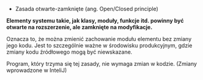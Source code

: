 * Zasada otwarte-zamknięte (ang. Open/Closed principle)

**Elementy systemu takie, jak klasy, moduły, funkcje itd. powinny być otwarte na rozszerzenie, ale zamknięte na modyfikacje.**

Oznacza to, że można zmienić zachowanie modułu elementu bez zmiany jego kodu.
Jest to szczególnie ważne w środowisku produkcyjnym, gdzie zmiany kodu źródłowego mogą być niewskazane.

Program, który trzyma się tej zasady, nie wymaga zmian w kodzie. (Zmiany wprowadzone w InteliJ)